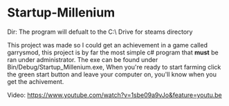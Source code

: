 # Startup-Millenium
Dir: The program will defualt to the C:\ Drive for steams directory

This project was made so I could get an achievement in a game called garrysmod, this project is by far the most simple c# program that **must** be ran under administrator. The exe can be found under Bin/Debug/Startup_Millenium.exe, When you're ready to start farming click the green start button and leave your computer on, you'll know when you get the achivement.

Video: https://www.youtube.com/watch?v=1sbe09a9vJo&feature=youtu.be
